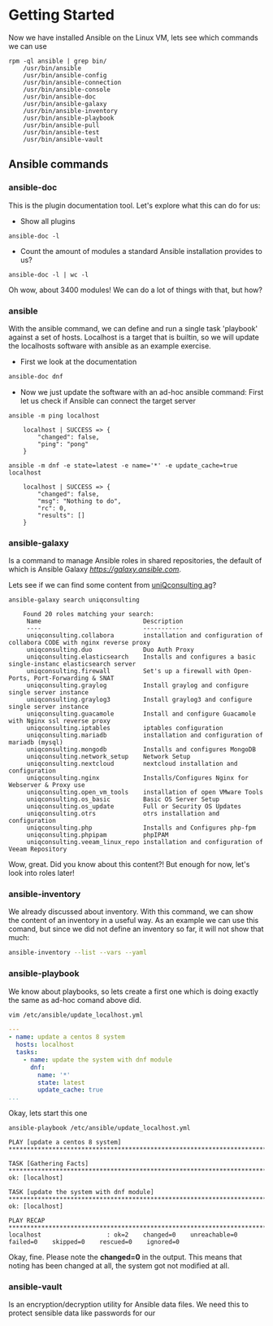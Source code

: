 # Getting Started
Now we have installed Ansible on the Linux VM, lets see which commands we can use
```
rpm -ql ansible | grep bin/
	/usr/bin/ansible
	/usr/bin/ansible-config
	/usr/bin/ansible-connection
	/usr/bin/ansible-console
	/usr/bin/ansible-doc
	/usr/bin/ansible-galaxy
	/usr/bin/ansible-inventory
	/usr/bin/ansible-playbook
	/usr/bin/ansible-pull
	/usr/bin/ansible-test
	/usr/bin/ansible-vault
```

## Ansible commands

### ansible-doc
This is the plugin documentation tool. 
Let's explore what this can do for us:
* Show all plugins
```
ansible-doc -l
```
* Count the amount of modules a standard Ansible installation provides to us?
```
ansible-doc -l | wc -l
```
Oh wow, about 3400 modules!
We can do a lot of things with that, but how?

### ansible
With the ansible command, we can define and run a single task 'playbook' against a set of hosts.
Localhost is a target that is builtin, so we will update the localhosts software with ansible as an example exercise.
* First we look at the documentation
```bash
ansible-doc dnf
```

* Now we just update the software with an ad-hoc ansible command:
First let us check if Ansible can connect the target server
```
ansible -m ping localhost

	localhost | SUCCESS => {
	    "changed": false,
	    "ping": "pong"
	}
```
```
ansible -m dnf -e state=latest -e name='*' -e update_cache=true localhost

	localhost | SUCCESS => {
	    "changed": false,
	    "msg": "Nothing to do",
	    "rc": 0,
	    "results": []
	}
```


### ansible-galaxy
Is a command to manage Ansible roles in shared repositories, the default of which is Ansible Galaxy _https://galaxy.ansible.com_.

Lets see if we can find some content from [uniQconsulting ag](https://www.uniqconsulting.ch)?
```
ansible-galaxy search uniqconsulting

	Found 20 roles matching your search:
	 Name                            Description
	 ----                            -----------
	 uniqconsulting.collabora        installation and configuration of collabora CODE with nginx reverse proxy
	 uniqconsulting.duo              Duo Auth Proxy
	 uniqconsulting.elasticsearch    Installs and configures a basic single-instanc elasticsearch server
	 uniqconsulting.firewall         Set's up a firewall with Open-Ports, Port-Forwarding & SNAT
	 uniqconsulting.graylog          Install graylog and configure single server instance
	 uniqconsulting.graylog3         Install graylog3 and configure single server instance
	 uniqconsulting.guacamole        Install and configure Guacamole with Nginx ssl reverse proxy
	 uniqconsulting.iptables         iptables configuration
	 uniqconsulting.mariadb          installation and configuration of mariadb (mysql)
	 uniqconsulting.mongodb          Installs and configures MongoDB
	 uniqconsulting.network_setup    Network Setup
	 uniqconsulting.nextcloud        nextcloud installation and configuration
	 uniqconsulting.nginx            Installs/Configures Nginx for Webserver & Proxy use
	 uniqconsulting.open_vm_tools    installation of open VMware Tools
	 uniqconsulting.os_basic         Basic OS Server Setup
	 uniqconsulting.os_update        Full or Security OS Updates
	 uniqconsulting.otrs             otrs installation and configuration
	 uniqconsulting.php              Installs and Configures php-fpm
	 uniqconsulting.phpipam          phpIPAM
	 uniqconsulting.veeam_linux_repo installation and configuration of Veeam Repository
```
Wow, great. 
Did you know about this content?!
But enough for now, let's look into roles later!

### ansible-inventory
We already discussed about inventory. With this command, we can show the content of an inventory in a useful way.
As an example we can use this comand, but since we did not define an inventory so far, it will not show that much:
```bash
ansible-inventory --list --vars --yaml
```

### ansible-playbook
We know about playbooks, so lets create a first one which is doing exactly the same as ad-hoc comand above did.
```bash
vim /etc/ansible/update_localhost.yml
```
```yml
---
- name: update a centos 8 system
  hosts: localhost
  tasks:
    - name: update the system with dnf module
      dnf:
        name: '*'
        state: latest
        update_cache: true
...
```
Okay, lets start this one

    ansible-playbook /etc/ansible/update_localhost.yml
```
PLAY [update a centos 8 system] *****************************************************************************************************************************************************************

TASK [Gathering Facts] **************************************************************************************************************************************************************************
ok: [localhost]

TASK [update the system with dnf module] ********************************************************************************************************************************************************
ok: [localhost]

PLAY RECAP **************************************************************************************************************************************************************************************
localhost                  : ok=2    changed=0    unreachable=0    failed=0    skipped=0    rescued=0    ignored=0   

```
Okay, fine.
Please note the **changed=0** in the output.
This means that noting has been changed at all, the system got not modified at all.

### ansible-vault
Is an encryption/decryption utility for Ansible data files.
We need this to protect sensible data like passwords for our 





<!--stackedit_data:
eyJoaXN0b3J5IjpbLTE1MDY0NDIxNDAsMTQyMDc5Nzk5NCwtMj
AwNjkzMDAxOSwtMTMwNDQ5MTMyOCwtMTY2MzcwMjMxNyw5Mjc0
MzQwNTEsLTIxMTU2NjAzMzcsNjgxMzQ3NDIwLDIwMzU5NjU3Mz
hdfQ==
-->